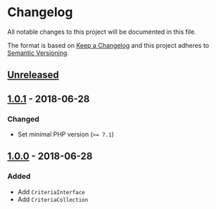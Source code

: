 # Changelog
All notable changes to this project will be documented in this file.

The format is based on [Keep a Changelog](http://keepachangelog.com/en/1.0.0/)
and this project adheres to [Semantic Versioning](http://semver.org/spec/v2.0.0.html).

## [Unreleased]

## [1.0.1] - 2018-06-28
### Changed
- Set minimal PHP version (`>= 7.1`)

## [1.0.0] - 2018-06-28
### Added
- Add `CriteriaInterface`
- Add `CriteriaCollection`

[Unreleased]: https://github.com/baethon/laravel-criteria/compare/v1.0.1...HEAD
[1.0.1]: https://github.com/olivierlacan/keep-a-changelog/compare/v1.0.0...v1.0.1
[1.0.0]: https://github.com/olivierlacan/keep-a-changelog/compare/c08816b...v1.0.0
